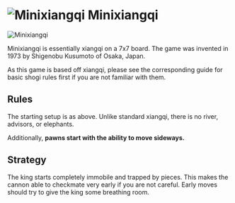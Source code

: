 
# ![Minixiangqi](https://github.com/gbtami/pychess-variants/blob/master/icons/minixiangqi.svg) Minixiangqi

![Minixiangqi](https://github.com/gbtami/pychess-variants/blob/master/static/images/ShogiGuide/Minixiangqi.png)

Minixiangqi is essentially xiangqi on a 7x7 board. The game was invented in 1973 by Shigenobu Kusumoto of Osaka, Japan.

As this game is based off xiangqi, please see the corresponding guide for basic shogi rules first if you are not familiar with them.

## Rules

The starting setup is as above. Unlike standard xiangqi, there is no river, advisors, or elephants. 

Additionally, **pawns start with the ability to move sideways.** 

## Strategy

The king starts completely immobile and trapped by pieces. This makes the cannon able to checkmate very early if you are not careful. Early moves should try to give the king some breathing room.
